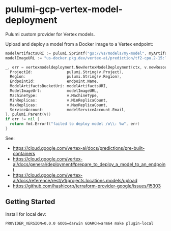 # pulumi-gcp-vertex-model-deployment

Pulumi custom provider for Vertex models.

Upload and deploy a model from a Docker image to a Vertex endpoint:
```go
modelArtifactsURI := pulumi.Sprintf("gs://%s/models/my-model", myArtifactsBucket.Name)
modelImageURL := "us-docker.pkg.dev/vertex-ai/prediction/tf2-cpu.2-15:latest"

_, err = vertexmodeldeployment.NewVertexModelDeployment(ctx, v.newResourceName("vertex-model-deployment", "", 64), &vertexmodeldeployment.VertexModelDeploymentArgs{
  ProjectId:               pulumi.String(v.Project),
  Region:                  pulumi.String(v.Region),
  EndpointId:              endpoint.Name,
  ModelArtifactsBucketUri: modelArtifactsURI,
  ModelImageUrl:           modelImageURL,
  MachineType:             v.MachineType,
  MinReplicas:             v.MinReplicaCount,
  MaxReplicas:             v.MaxReplicaCount,
  ServiceAccount:          modelServiceAccount.Email,
}, pulumi.Parent(v))
if err != nil {
  return fmt.Errorf("failed to deploy model /o\\: %w", err)
}
```

See:
- https://cloud.google.com/vertex-ai/docs/predictions/pre-built-containers
- https://cloud.google.com/vertex-ai/docs/general/deployment#prepare_to_deploy_a_model_to_an_endpoint
- https://cloud.google.com/vertex-ai/docs/reference/rest/v1/projects.locations.models/upload
- https://github.com/hashicorp/terraform-provider-google/issues/15303

## Getting Started

Install for local dev:
```
PROVIDER_VERSION=0.0.0 GOOS=darwin GOARCH=arm64 make plugin-local
```
